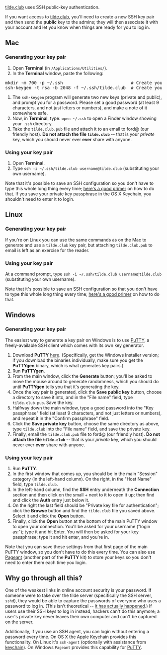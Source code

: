 [tilde.club](http://tilde.club) uses SSH public-key authentication.

If you want access to [tilde.club](http://tilde.club), you'll need to create a new SSH key pair and then send the **public** key to the admins; they will then associate it with your account and let you know when things are ready for you to log in.

## Mac

### Generating your key pair

1. Open **Terminal** (in `/Applications/Utilities/`).
1. In the **Terminal** window, paste the following:
<pre>
mkdir -m 700 -p ~/.ssh                          # Create your .ssh directory
ssh-keygen -t rsa -b 2048 -f ~/.ssh/tilde.club  # Create your keys
</pre>
1. The `ssh-keygen` program will generate two new keys (private and public), and prompt you for a password. Please set a good password (at least 9 characters, and not just letters or numbers), and make a note of it somewhere safe.
1. Now, in **Terminal**, type: `open ~/.ssh` to open a Finder window showing your `.ssh` directory.
1. Take the `tilde.club.pub` file and attach it to an email to ford@ (our friendly host). **Do not attach the file `tilde.club`** -- that is your *private* key, which you should never ever **ever** share with anyone.

### Using your key pair

1. Open **Terminal**.
1. Type `ssh -i ~/.ssh/tilde.club username@tilde.club` (substituting your own username).

Note that it's possible to save an SSH configuration so you don't have to type this whole long thing every time; [here's a good primer](http://nerderati.com/2011/03/17/simplify-your-life-with-an-ssh-config-file/) on how to do that. If you save your private key passphrase in the OS X Keychain, you shouldn't need to enter it to login.

## Linux

### Generating your key pair

If you're on Linux you can use the same commands as on the Mac to generate and use a `tilde.club` key pair, but attaching `tilde.club.pub` to email is left as an exercise for the reader.

### Using your key pair

At a command prompt, type `ssh -i ~/.ssh/tilde.club username@tilde.club` (substituting your own username).

Note that it's possible to save an SSH configuration so that you don't have to type this whole long thing every time; [here's a good primer](http://nerderati.com/2011/03/17/simplify-your-life-with-an-ssh-config-file/) on how to do that.

## Windows

### Generating your key pair

The easiest way to generate a key pair on Windows is to use [PuTTY](http://www.chiark.greenend.org.uk/~sgtatham/putty/), a freely-available SSH client which comes with its own key generator.

1. Download **PuTTY** [here](http://www.chiark.greenend.org.uk/~sgtatham/putty/download.html). (Specifically, get the Windows Installer version; if you download the binaries individually, make sure you get the **PuTTYgen** binary, which is what generates key pairs.)
1. Run **PuTTYgen**.
1. From the main window, click the **Generate** button; you'll be asked to move the mouse around to generate randomness, which you should do until **PuTTYgen** tells you that it's generating the key.
1. Once the key pair is generated, click the **Save public key** button, choose a directory to save it into, and in the "File name" field, type `tilde.club.pub`. Save the key.
1. Halfway down the main window, type a good password into the "Key passphrase" field (at least 9 characters, and not just letters or numbers), and repeat it in the "Confirm passphrase" field.
1. Click the **Save private key** button, choose the same directory as above, type `tilde.club` into the "File name" field, and save the private key.
1. Finally, email the `tilde.club.pub` file to ford@ (our friendly host). **Do not attach the file `tilde.club`** -- that is your *private* key, which you should never ever **ever** share with anyone.

### Using your key pair

1. Run **PuTTY**.
1. In the first window that comes up, you should be in the main "Session" category (in the left-hand column). On the right, in the "Host Name" field, type `tilde.club`.
1. In the left-hand column, find the **SSH** entry underneath the **Connection** section and then click on the small + next to it to open it up; then find and click the **Auth** entry just below it.
1. On the right the last field should be "Private key file for authentication"; click the **Browse** button and find the `tilde.club` file you saved above. Select it and click the **Open** button.
1. Finally, click the **Open** button at the bottom of the main PuTTY window to open your connection. You'll be asked for your username ("login as:"); type it and hit Enter. You will then be asked for your key passphrase; type it and hit enter, and you're in.

Note that you can save these settings from that first page of the main PuTTY window, so you don't have to do this every time. You can also use [Pageant](http://the.earth.li/~sgtatham/putty/0.58/htmldoc/Chapter9.html) (another part of the **PuTTY** kit) to store your keys so you don't need to enter them each time you login.

## Why go through all this?

One of the weakest links in online account security is your password. If someone were to take over the tilde server (specifically the SSH server, `sshd`), they would be able to capture the passwords of everyone who uses a password to log in. (This isn't theoretical -- [it has actually happened](http://www.apache.org/info/20010519-hack.html).) If users use their SSH keys to log in instead, hackers can't do this anymore; a user's private key never leaves their own computer and can't be captured on the server.

Additionally, if you use an SSH agent, you can login without entering a password every time. On OS X the Apple Keychain provides this functionality. On Linux it's `ssh-agent` (optionally with assistance from [keychain](http://www.funtoo.org/Keychain)). On Windows `Pageant` provides this capability for [PuTTY](http://www.chiark.greenend.org.uk/~sgtatham/putty/).
